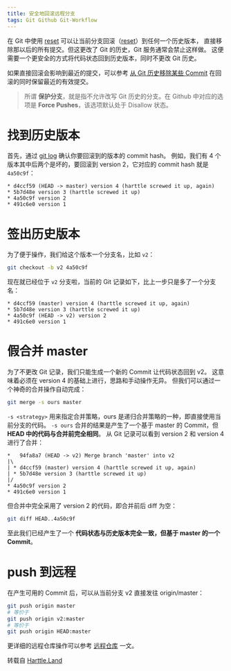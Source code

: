 ```yaml
---
title: 安全地回滚远程分支
tags: Git Github Git-Workflow
---
```


在 Git 中使用 [reset][branch] 可以让当前分支回滚（[reset][branch]）到任何一个历史版本，
直接移除那以后的所有提交。但这更改了 Git 的历史，Git 服务通常会禁止这样做。
这便需要一个更安全的方式将代码状态回到历史版本，同时不更改 Git 历史。

如果直接回滚会影响到最近的提交，可以参考 [从 Git 历史移除某些 Commit](/2018/03/13/remove-certain-commits-from-history.html) 在回滚的同时保留最近的有效提交。

> 所谓 **保护分支**，就是指不允许改写 Git 历史的分支。在 Github 中对应的选项是 **Force Pushes**，该选项默认处于 Disallow 状态。

<!--more-->

# 找到历史版本

首先，通过 [git log][log] 确认你要回滚到的版本的 commit hash。
例如，我们有 4 个版本其中后两个是坏的，要回滚到 version 2，它对应的 commit hash 就是 `4a50c9f`：

```
* d4ccf59 (HEAD -> master) version 4 (harttle screwed it up, again)
* 5b7d48e version 3 (harttle screwed it up)
* 4a50c9f version 2
* 491c6e0 version 1
```

# 签出历史版本

为了便于操作，我们给这个版本一个分支名，比如 `v2`：

```bash
git checkout -b v2 4a50c9f
```

现在就已经位于 `v2` 分支啦，当前的 Git 记录如下，比上一步只是多了一个分支名：

```
* d4ccf59 (master) version 4 (harttle screwed it up, again)
* 5b7d48e version 3 (harttle screwed it up)
* 4a50c9f (HEAD -> v2) version 2
* 491c6e0 version 1
```

# 假合并 master

为了不更改 Git 记录，我们只能生成一个新的 Commit 让代码状态回到 v2。
这意味着必须在 version 4 的基础上进行，思路和手动操作无异。
但我们可以通过一个神奇的合并操作自动完成：

```bash
git merge -s ours master
```

`-s <strategy>` 用来指定合并策略，ours 是递归合并策略的一种，即直接使用当前分支的代码。
`-s ours` 合并的结果是产生了一个基于 master 的 Commit，但 **HEAD 中的代码与合并前完全相同**。
从 Git 记录可以看到 version 2 和 version 4 进行了合并：

```
*   94fa8a7 (HEAD -> v2) Merge branch 'master' into v2
|\
| * d4ccf59 (master) version 4 (harttle screwed it up, again)
| * 5b7d48e version 3 (harttle screwed it up)
|/
* 4a50c9f version 2
* 491c6e0 version 1
```

但合并中完全采用了 version 2 的代码，即合并前后 diff 为空：

```bash
git diff HEAD..4a50c9f
```

至此我们已经产生了一个 **代码状态与历史版本完全一致，但基于 master 的一个 Commit**。

# push 到远程

在产生可用的 Commit 后，可以从当前分支 v2 直接发往 origin/master：

```bash
git push origin master
# 等价于
git push origin v2:master
# 等价于
git push origin HEAD:master
```

更详细的远程仓库操作可以参考 [远程仓库](/2016/09/05/git-workflow-remote.html) 一文。

[branch]: /2016/09/02/git-workflow-branch.html
[log]: /2016/09/06/git-workflow-log.html
转载自 <a href="https://harttle.land">Harttle.Land</a>
